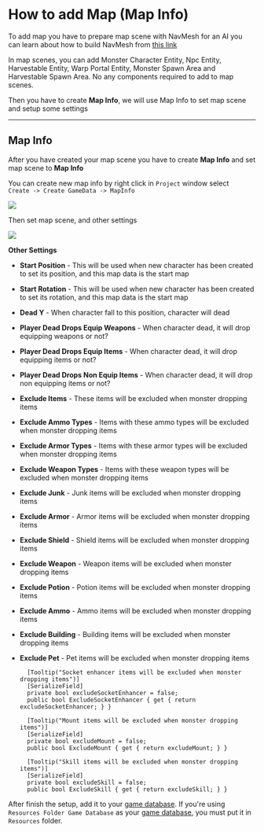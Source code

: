 # How to add Map (Map Info)

To add map you have to prepare map scene with NavMesh for an AI you can learn about how to build NavMesh from [this link](https://docs.unity3d.com/Manual/nav-BuildingNavMesh.html)

In map scenes, you can add Monster Character Entity, Npc Entity, Harvestable Entity, Warp Portal Entity, Monster Spawn Area and Harvestable Spawn Area. No any components required to add to map scenes.

Then you have to create **Map Info**, we will use Map Info to set map scene and setup some settings

* * *

## Map Info

After you have created your map scene you have to create **Map Info** and set map scene to **Map Info**

You can create new map info by right click in `Project` window select   
`Create -> Create GameData -> MapInfo`

![](https://cdn-images-1.medium.com/max/1600/0*7_a38hcHWo38MNM0)

Then set map scene, and other settings

![](https://cdn-images-1.medium.com/max/1600/0*qlyeR8iDp88w6MDT)

**Other Settings**
* **Start Position** - This will be used when new character has been created to set its position, and this map data is the start map
* **Start Rotation** - This will be used when new character has been created to set its rotation, and this map data is the start map
* **Dead Y** - When character fall to this position, character will dead
* **Player Dead Drops Equip Weapons** - When character dead, it will drop equipping weapons or not?
* **Player Dead Drops Equip Items** - When character dead, it will drop equipping items or not?
* **Player Dead Drops Non Equip Items** - When character dead, it will drop non equipping items or not?
* **Exclude Items** - These items will be excluded when monster dropping items
* **Exclude Ammo Types** - Items with these ammo types will be excluded when monster dropping items
* **Exclude Armor Types** - Items with these armor types will be excluded when monster dropping items
* **Exclude Weapon Types** - Items with these weapon types will be excluded when monster dropping items
* **Exclude Junk** - Junk items will be excluded when monster dropping items
* **Exclude Armor** - Armor items will be excluded when monster dropping items
* **Exclude Shield** - Shield items will be excluded when monster dropping items
* **Exclude Weapon** - Weapon items will be excluded when monster dropping items
* **Exclude Potion** - Potion items will be excluded when monster dropping items
* **Exclude Ammo** - Ammo items will be excluded when monster dropping items
* **Exclude Building** - Building items will be excluded when monster dropping items
* **Exclude Pet** - Pet items will be excluded when monster dropping items

        [Tooltip("Socket enhancer items will be excluded when monster dropping items")]
        [SerializeField]
        private bool excludeSocketEnhancer = false;
        public bool ExcludeSocketEnhancer { get { return excludeSocketEnhancer; } }

        [Tooltip("Mount items will be excluded when monster dropping items")]
        [SerializeField]
        private bool excludeMount = false;
        public bool ExcludeMount { get { return excludeMount; } }

        [Tooltip("Skill items will be excluded when monster dropping items")]
        [SerializeField]
        private bool excludeSkill = false;
        public bool ExcludeSkill { get { return excludeSkill; } }

After finish the setup, add it to your [game database](pages/103-game-database.md). If you're using `Resources Folder Game Database` as your [game database](pages/103-game-database.md), you must put it in `Resources` folder.
<!--stackedit_data:
eyJoaXN0b3J5IjpbLTEwNjU1OTUzNTcsLTE4MTczNTg1NjcsNT
A1NDA3Mjk0XX0=
-->